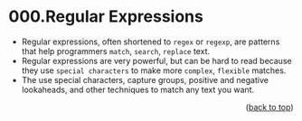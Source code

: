 <a name="topage"></a>

# 000.Regular Expressions

* Regular expressions, often shortened to `regex` or `regexp`, are patterns that help programmers `match`, `search`, `replace` text.
* Regular expressions are very powerful, but can be hard to read because they use `special characters` to make more `complex`, `flexible` matches.
* The use special characters, capture groups, positive and negative lookaheads, and other techniques to match any text you want.


  

<p align="right">(<a href="#topage">back to top</a>)</p>
<br/>
<br/>
